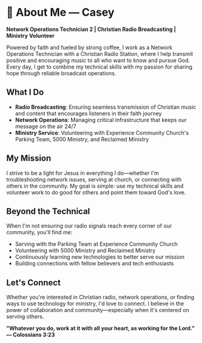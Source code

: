 # 👋 About Me — Casey

**Network Operations Technician 2 | Christian Radio Broadcasting | Ministry Volunteer**

Powered by faith and fueled by strong coffee, I work as a Network Operations Technician with a Christian Radio Station, where I help transmit positive and encouraging music to all who want to know and pursue God. Every day, I get to combine my technical skills with my passion for sharing hope through reliable broadcast operations.

## What I Do
- **Radio Broadcasting**: Ensuring seamless transmission of Christian music and content that encourages listeners in their faith journey
- **Network Operations**: Managing critical infrastructure that keeps our message on the air 24/7
- **Ministry Service**: Volunteering with Experience Community Church's Parking Team, 5000 Ministry, and Reclaimed Ministry

## My Mission
I strive to be a light for Jesus in everything I do—whether I'm troubleshooting network issues, serving at church, or connecting with others in the community. My goal is simple: use my technical skills and volunteer work to do good for others and point them toward God's love.

## Beyond the Technical
When I'm not ensuring our radio signals reach every corner of our community, you'll find me:
- Serving with the Parking Team at Experience Community Church
- Volunteering with 5000 Ministry and Reclaimed Ministry
- Continuously learning new technologies to better serve our mission
- Building connections with fellow believers and tech enthusiasts

## Let's Connect
Whether you're interested in Christian radio, network operations, or finding ways to use technology for ministry, I'd love to connect. I believe in the power of collaboration and community—especially when it's centered on serving others.

**"Whatever you do, work at it with all your heart, as working for the Lord." — Colossians 3:23**
